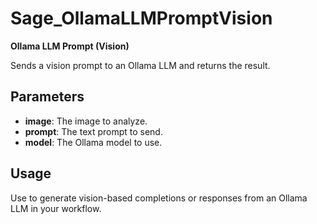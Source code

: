 # Sage_OllamaLLMPromptVision

**Ollama LLM Prompt (Vision)**

Sends a vision prompt to an Ollama LLM and returns the result.

## Parameters
- **image**: The image to analyze.
- **prompt**: The text prompt to send.
- **model**: The Ollama model to use.

## Usage
Use to generate vision-based completions or responses from an Ollama LLM in your workflow.
